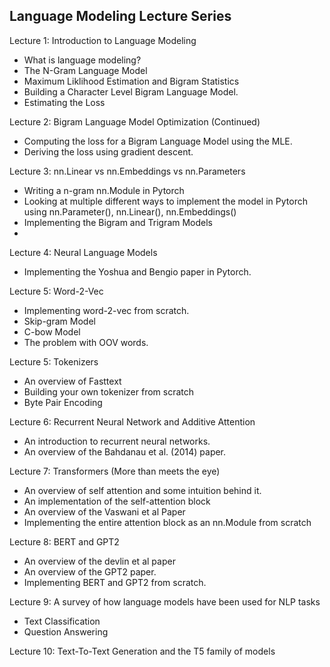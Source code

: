 ## Language Modeling Lecture Series

Lecture 1: Introduction to Language Modeling

- What is language modeling?
- The N-Gram Language Model
- Maximum Liklihood Estimation and Bigram Statistics
- Building a Character Level Bigram Language Model.
- Estimating the Loss

Lecture 2: Bigram Language Model Optimization (Continued)

- Computing the loss for a Bigram Language Model using the MLE.
- Deriving the loss using gradient descent.

Lecture 3: nn.Linear vs nn.Embeddings vs nn.Parameters
- Writing a n-gram nn.Module in Pytorch
- Looking at multiple different ways to implement the model in Pytorch using nn.Parameter(), nn.Linear(), nn.Embeddings()
- Implementing the Bigram and Trigram Models
- 
Lecture 4: Neural Language Models
- Implementing the Yoshua and Bengio paper in Pytorch.

Lecture 5: Word-2-Vec
- Implementing word-2-vec from scratch.
- Skip-gram Model
- C-bow Model
- The problem with OOV words.

Lecture 5: Tokenizers
- An overview of Fasttext
- Building your own tokenizer from scratch
- Byte Pair Encoding

Lecture 6: Recurrent Neural Network and Additive Attention
- An introduction to recurrent neural networks.
- An overview of the Bahdanau et al. (2014) paper.

Lecture 7: Transformers (More than meets the eye)
- An overview of self attention and some intuition behind it.
- An implementation of the self-attention block
- An overview of the Vaswani et al Paper
- Implementing the entire attention block as an nn.Module from scratch

Lecture 8: BERT and GPT2
- An overview of the devlin et al paper
- An overview of the GPT2 paper.
- Implementing BERT and GPT2 from scratch.

Lecture 9: A survey of how language models have been used for NLP tasks
- Text Classification
- Question Answering

Lecture 10: Text-To-Text Generation and the T5 family of models

